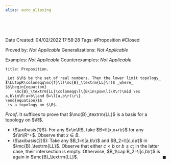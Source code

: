 ```yaml
---
alias: auto_aliasing
---
```


<br />
<br />

Date Created: 04/02/2022 17:58:28
Tags: #Proposition #Closed 

Proved by: _Not Applicable_
Generalizations: _Not Applicable_

Examples: _Not Applicable_
Counterexamples: _Not Applicable_

``` ad-Proposition
title: Proposition.

_Let $\R$ be the set of real numbers. Then the lower limit topology_ $\LLtopR\coloneqq\mc{T}\l(\mc{B}_\textrm{LL}\r)$ _where_
$$\begin{equation}
    \mc{B}_\textrm{LL}\coloneqq\l\{B\in\pow\l(\R\r)\mid \ex a,b\in\R:a<b\land B=\l[a,b\r)\r\}.
\end{equation}$$
_is a topology on $\R$._

```

_Proof_. It suffices to prove that $\mc{B}_\textrm{LL}$ is a basis for a topology on $\R$.
* ($\axibasis{1}$): For any $x\in\R$, take $B=\l[x,x+r\r)$ for any $r\in\R^+$. Observe that $x\in B$.
* ($\axibasis{2}$): Take any $B_1=\l[a,b\r)$ and $B_2=\l[c,d\r)$ in $\mc{B}_\textrm{LL}$. Observe that either $c<b$ or $b\leq c$; in the latter case, their intersection is empty. Otherwise, $B_1\cap B_2=\l[c,b\r)$ is again in $\mc{B}_\textrm{LL}$.<span style="float:right;">$\blacksquare$</span>
